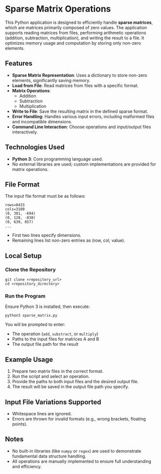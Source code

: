 
# Sparse Matrix Operations

This Python application is designed to efficiently handle **sparse matrices**, which are matrices primarily composed of zero values. The application supports reading matrices from files, performing arithmetic operations (addition, subtraction, multiplication), and writing the result to a file. It optimizes memory usage and computation by storing only non-zero elements.

## Features

- **Sparse Matrix Representation**: Uses a dictionary to store non-zero elements, significantly saving memory.
- **Load from File**: Read matrices from files with a specific format.
- **Matrix Operations**:
  - Addition
  - Subtraction
  - Multiplication
- **Write to File**: Save the resulting matrix in the defined sparse format.
- **Error Handling**: Handles various input errors, including malformed files and incompatible dimensions.
- **Command Line Interaction**: Choose operations and input/output files interactively.

## Technologies Used

- **Python 3**: Core programming language used.
- No external libraries are used; custom implementations are provided for matrix operations.

## File Format

The input file format must be as follows:

```
rows=8433
cols=3180
(0, 381, -694)
(0, 128, -838)
(0, 639, 857)
...
```

- First two lines specify dimensions.
- Remaining lines list non-zero entries as (row, col, value).

## Local Setup

### Clone the Repository

```
git clone <repository_url>
cd <repository_directory>
```

### Run the Program

Ensure Python 3 is installed, then execute:

```
python3 sparse_matrix.py
```

You will be prompted to enter:

- The operation (`add`, `substract`, or `multiply`)
- Paths to the input files for matrices A and B
- The output file path for the result

## Example Usage

1. Prepare two matrix files in the correct format.
2. Run the script and select an operation.
3. Provide the paths to both input files and the desired output file.
4. The result will be saved in the output file path you specify.

## Input File Variations Supported

- Whitespace lines are ignored.
- Errors are thrown for invalid formats (e.g., wrong brackets, floating points).

## Notes

- No built-in libraries (like `numpy` or `regex`) are used to demonstrate fundamental data structure handling.
- All operations are manually implemented to ensure full understanding and efficiency.

